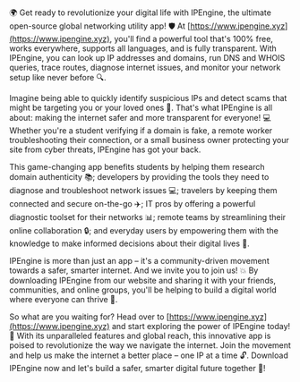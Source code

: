 🌍 Get ready to revolutionize your digital life with IPEngine, the ultimate open-source global networking utility app! 🛡️ At [https://www.ipengine.xyz](https://www.ipengine.xyz), you'll find a powerful tool that's 100% free, works everywhere, supports all languages, and is fully transparent. With IPEngine, you can look up IP addresses and domains, run DNS and WHOIS queries, trace routes, diagnose internet issues, and monitor your network setup like never before 🔍.

Imagine being able to quickly identify suspicious IPs and detect scams that might be targeting you or your loved ones 🚀. That's what IPEngine is all about: making the internet safer and more transparent for everyone! 💻 Whether you're a student verifying if a domain is fake, a remote worker troubleshooting their connection, or a small business owner protecting your site from cyber threats, IPEngine has got your back.

This game-changing app benefits students by helping them research domain authenticity 📚; developers by providing the tools they need to diagnose and troubleshoot network issues 💻; travelers by keeping them connected and secure on-the-go ✈️; IT pros by offering a powerful diagnostic toolset for their networks 📊; remote teams by streamlining their online collaboration 🔒; and everyday users by empowering them with the knowledge to make informed decisions about their digital lives 📱.

IPEngine is more than just an app – it's a community-driven movement towards a safer, smarter internet. And we invite you to join us! 💥 By downloading IPEngine from our website and sharing it with your friends, communities, and online groups, you'll be helping to build a digital world where everyone can thrive 🌈.

So what are you waiting for? Head over to [https://www.ipengine.xyz](https://www.ipengine.xyz) and start exploring the power of IPEngine today! 🚀 With its unparalleled features and global reach, this innovative app is poised to revolutionize the way we navigate the internet. Join the movement and help us make the internet a better place – one IP at a time 🔓. Download IPEngine now and let's build a safer, smarter digital future together 💪!